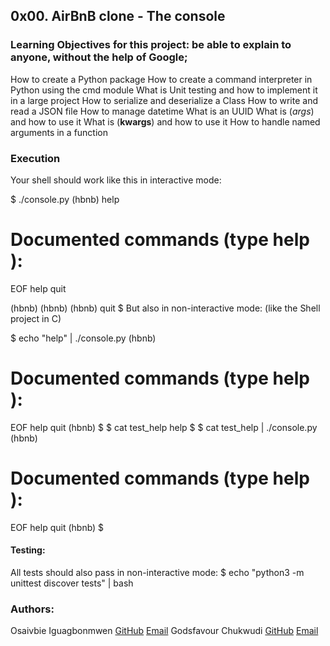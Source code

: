 ## 0x00. AirBnB clone - The console
### Learning Objectives for this project: be able to explain to anyone, without the help of Google;
How to create a Python package
How to create a command interpreter in Python using the cmd module
What is Unit testing and how to implement it in a large project
How to serialize and deserialize a Class
How to write and read a JSON file
How to manage datetime
What is an UUID
What is (*args*) and how to use it
What is (**kwargs**) and how to use it
How to handle named arguments in a function

### Execution
Your shell should work like this in interactive mode:

$ ./console.py
(hbnb) help

Documented commands (type help <topic>):
========================================
EOF  help  quit

(hbnb) 
(hbnb) 
(hbnb) quit
$
But also in non-interactive mode: (like the Shell project in C)

$ echo "help" | ./console.py
(hbnb)

Documented commands (type help <topic>):
========================================
EOF  help  quit
(hbnb) 
$
$ cat test_help
help
$
$ cat test_help | ./console.py
(hbnb)

Documented commands (type help <topic>):
========================================
EOF  help  quit
(hbnb) 
$

#### Testing:
All tests should also pass in non-interactive mode: $ echo "python3 -m unittest discover tests" | bash

### Authors:
Osaivbie Iguagbonmwen
[GitHub](https://github.com/Pintinz)
[Email](mailto:osaivbieiguagbonmwen@gmail.com)
Godsfavour Chukwudi
[GitHub](https://github.com/dinma773-3)
[Email](mailto:godsfavourchukwudi21@gmail.com)
